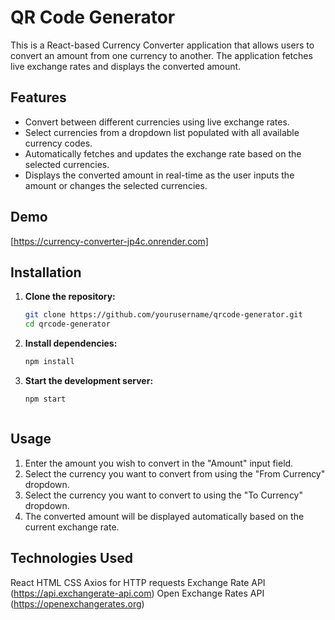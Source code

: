 # QR Code Generator

This is a React-based Currency Converter application that allows users to convert an amount from one currency to another. The application fetches live exchange rates and displays the converted amount.

## Features

- Convert between different currencies using live exchange rates.
- Select currencies from a dropdown list populated with all available currency codes.
- Automatically fetches and updates the exchange rate based on the selected currencies.
- Displays the converted amount in real-time as the user inputs the amount or changes the selected currencies.

## Demo

[https://currency-converter-jp4c.onrender.com]

## Installation

1. **Clone the repository:**

   ```bash
   git clone https://github.com/yourusername/qrcode-generator.git
   cd qrcode-generator
   
2. **Install dependencies:**   

   ```bash
   npm install

3. **Start the development server:**
    ```bash
    npm start



## Usage

1. Enter the amount you wish to convert in the "Amount" input field.
2. Select the currency you want to convert from using the "From Currency" dropdown.
3. Select the currency you want to convert to using the "To Currency" dropdown.
4. The converted amount will be displayed automatically based on the current exchange rate.

## Technologies Used

React
HTML
CSS
Axios for HTTP requests
Exchange Rate API (https://api.exchangerate-api.com)
Open Exchange Rates API (https://openexchangerates.org)



